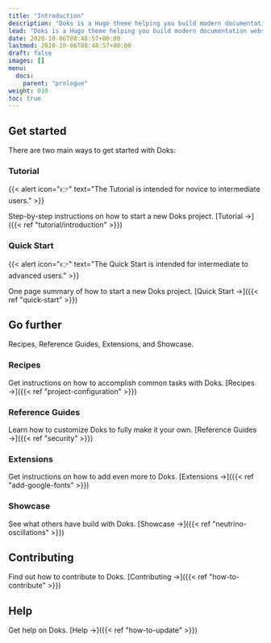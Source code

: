 ```yaml
---
title: "Introduction"
description: "Doks is a Hugo theme helping you build modern documentation websites that are secure, fast, and SEO-ready — by default."
lead: "Doks is a Hugo theme helping you build modern documentation websites that are secure, fast, and SEO-ready — by default."
date: 2020-10-06T08:48:57+00:00
lastmod: 2020-10-06T08:48:57+00:00
draft: false
images: []
menu:
  docs:
    parent: "prologue"
weight: 010
toc: true
---
```


## Get started

There are two main ways to get started with Doks:

### Tutorial

{{< alert icon="👉" text="The Tutorial is intended for novice to intermediate users." >}}

Step-by-step instructions on how to start a new Doks project. [Tutorial →]({{< ref "tutorial/introduction" >}})

### Quick Start

{{< alert icon="👉" text="The Quick Start is intended for intermediate to advanced users." >}}

One page summary of how to start a new Doks project. [Quick Start →]({{< ref "quick-start" >}})

## Go further

Recipes, Reference Guides, Extensions, and Showcase.

### Recipes

Get instructions on how to accomplish common tasks with Doks. [Recipes →]({{< ref "project-configuration" >}})

### Reference Guides

Learn how to customize Doks to fully make it your own. [Reference Guides →]({{< ref "security" >}})

### Extensions

Get instructions on how to add even more to Doks. [Extensions →]({{< ref "add-google-fonts" >}})

### Showcase

See what others have build with Doks. [Showcase →]({{< ref "neutrino-oscillations" >}})

## Contributing

Find out how to contribute to Doks. [Contributing →]({{< ref "how-to-contribute" >}})

## Help

Get help on Doks. [Help →]({{< ref "how-to-update" >}})
